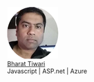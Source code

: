<div>
 <div class="bt-col-3">
  <img src="/assets/btprofile.png"></div>
 </div>
 <div class="bt-col-7"> 
  <a href="https://medium.com/@bharat.tiwari" class="">Bharat Tiwari</a> 
  <br/>
  <span>Javascript | ASP.net | Azure </span>
 </div>
</div>


 
 